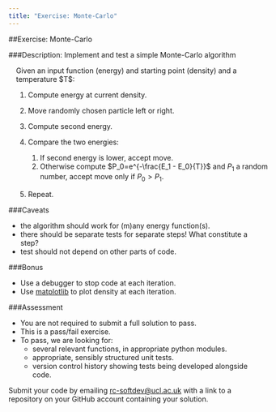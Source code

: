 ```yaml
---
title: "Exercise: Monte-Carlo"
---
```


##Exercise: Monte-Carlo

###Description: Implement and test a simple Monte-Carlo algorithm

<div align="left" style="position:relative;left:15px">
Given an input function (energy) and starting point (density) and a temperature $T$: 

1. Compute energy at current density.
1. Move randomly chosen particle left or right.
1. Compute second energy.
1. Compare the two energies:

    1. If second energy is lower, accept move.
    1. Otherwise compute $P_0=e^{-\frac{E_1 - E_0}{T}}$ and $P_1$ a random number,
       accept move only if $P_0 > P_1$.

1. Repeat.
</div>

###Caveats

* the algorithm should work for (m)any energy function(s).
* there should be separate tests for separate steps! What constitute a step?
* test should not depend on other parts of code.

###Bonus

* Use a debugger to stop code at each iteration.
* Use [matplotlib](http://matplotlib.org/) to plot density at each iteration.

###Assessment

- You are not required to submit a full solution to pass.
- This is a pass/fail exercise.
- To pass, we are looking for:
    + several relevant functions, in appropriate python modules.
    + appropriate, sensibly structured unit tests.
    + version control history showing tests being developed alongside code.

Submit your code by emailing rc-softdev@ucl.ac.uk with a link to a repository on your GitHub account containing your solution.
